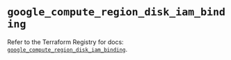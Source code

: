 # `google_compute_region_disk_iam_binding`

Refer to the Terraform Registry for docs: [`google_compute_region_disk_iam_binding`](https://registry.terraform.io/providers/hashicorp/google-beta/6.36.0/docs/resources/google_compute_region_disk_iam_binding).

